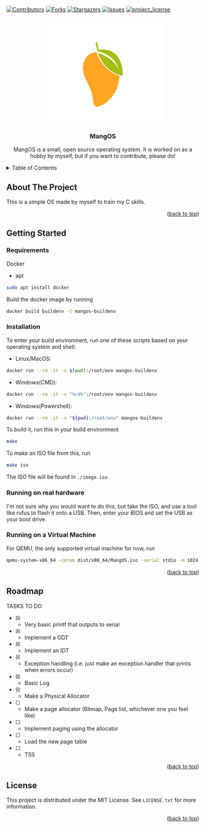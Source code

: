 <a id="readme-top"></a>

<!-- Project Shields -->

[![Contributors][contributors-shield]][contributors-url]
[![Forks][forks-shield]][forks-url]
[![Stargazers][stars-shield]][stars-url]
[![Issues][issues-shield]][issues-url]
[![project_license][license-shield]][license-url]

<!-- Project Logo -->
<br />
<div align="center">
        <a href="github.com/ggkkaa/MangOS">
                <img src="images/logo.png" alt="Logo" width="320" height="256" />
        </a>
<h3 align="center">MangOS</h3>
        <p align="center">
                MangOS is a small, open source operating system. It is worked on as a hobby by myself, but if you want to contribute, please do!
        </p>

</div>

<!-- TABLE OF CONTENTS -->

<details>
        <summary>Table of Contents</summary>
        <ol>
        <li>
        <a href="#about-the-project">About The Project</a>
        </li>
        <li>
        <a href="#getting-started">Getting Started</a>
        <ul>
                <li><a href="#prerequisites">Prerequisites</a></li>
                <li><a href="#installation">Installation</a></li>
        </ul>
        </li>
        <li><a href="#usage">Usage</a></li>
        <li><a href="#roadmap">Roadmap</a></li>
        <li><a href="#contributing">Contributing</a></li>
        <li><a href="#license">License</a></li>
        <li><a href="#contact">Contact</a></li>
        <li><a href="#acknowledgments">Acknowledgments</a></li>
        </ol>
</details>

<!-- About the Project -->

## About The Project

<!-- To be added when I can write things: [![Product Name Screen Shot][product-screenshot]](https://example.com) -->

This is a simple OS made by myself to train my C skills.

<p align="right">(<a href="#readme-top">back to top</a>)</p>

<!-- GETTING STARTED -->

## Getting Started

### Requirements

Docker

- apt

```sh
sudo apt install docker
```

Build the docker image by running

```sh
docker build buildenv -t mangos-buildenv
```

### Installation

To enter your build environment, run one of these scripts based on your operating system and
shell:

- Linux/MacOS:

```sh
docker run --rm -it -v $(pwd):/root/env mangos-buildenv
```

- Windows(CMD):

```sh
docker run --rm -it -v "%cd%":/root/env mangos-buildenv
```

- Windows(Powershell):

```sh
docker run --rm -it -v "${pwd}:/root/env" mangos-buildenv
```

To build it, run this in your build environment

```sh
make
```

To make an ISO file from this, run

```sh
make iso
```

The ISO file will be found in `./image.iso`.

### Running on real hardware

I'm not sure why you would want to do this, but take the ISO, and use a tool like rufus to
flash it onto a USB. Then, enter your BIOS and set the USB as your boot drive.

### Running on a Virtual Machine

For QEMU, the only supported virtual machine for now, run

```sh
qemu-system-x86_64 -cdrom dist/x86_64/MangOS.iso -serial stdio -m 1024
```

<p align="right">(<a href="#readme-top">back to top</a>)</p>

<!-- ROADMAP -->

## Roadmap

TASKS TO DO

- [x] - Very basic printf that outputs to serial
- [x] - Implement a GDT
- [x] - Implement an IDT
- [x] - Exception handling (i.e. just make an exception handler that prints when errors occur)
- [x] - Basic Log
- [x] - Make a Physical Allocator
- [ ] - Make a page allocator (Bitmap, Page list, whichever one you feel like)
- [ ] - Implement paging using the allocator
- [ ] - Load the new page table
- [ ] -  TSS

<p align="right">(<a href="#readme-top">back to top</a>)</p>

<!-- LICENSE -->

## License

This project is distributed under the MIT License. See `LICENSE.txt` for more information.

<p align="right">(<a href="#readme-top">back to top</a>)</p>

<!-- MARKDOWN LINKS & IMAGES -->
<!-- https://www.markdownguide.org/basic-syntax/#reference-style-links -->

[contributors-shield]: https://img.shields.io/github/contributors/ggkkaa/MangOS.svg?style=for-the-badge
[contributors-url]: https://github.com/ggkkaa/MangOS/graphs/contributors
[forks-shield]: https://img.shields.io/github/forks/ggkkaa/MangOS.svg?style=for-the-badge
[forks-url]: https://github.com/ggkkaa/MangOS/network/members
[stars-shield]: https://img.shields.io/github/stars/ggkkaa/MangOS.svg?style=for-the-badge
[stars-url]: https://github.com/ggkkaa/MangOS/stargazers
[issues-shield]: https://img.shields.io/github/issues/ggkkaa/MangOS.svg?style=for-the-badge
[issues-url]: https://github.com/github_username/repo_name/issues
[license-shield]: https://img.shields.io/github/license/ggkkaa/MangOS.svg?style=for-the-badge
[license-url]: https://github.com/ggkkaa/MangOS/blob/master/LICENSE.txt
[product-screenshot]: images/screenshot.png
[Next.js]: https://img.shields.io/badge/C-000000?style=for-the-badge&logo=nextdotjs&logoColor=white
[Next-url]: https://nextjs.org/
[React.js]: https://img.shields.io/badge/React-20232A?style=for-the-badge&logo=react&logoColor=61DAFB
[React-url]: https://reactjs.org/
[Vue.js]: https://img.shields.io/badge/Vue.js-35495E?style=for-the-badge&logo=vuedotjs&logoColor=4FC08D
[Vue-url]: https://vuejs.org/
[Angular.io]: https://img.shields.io/badge/Angular-DD0031?style=for-the-badge&logo=angular&logoColor=white
[Angular-url]: https://angular.io/
[Svelte.dev]: https://img.shields.io/badge/Svelte-4A4A55?style=for-the-badge&logo=svelte&logoColor=FF3E00
[Svelte-url]: https://svelte.dev/
[Laravel.com]: https://img.shields.io/badge/Laravel-FF2D20?style=for-the-badge&logo=laravel&logoColor=white
[Laravel-url]: https://laravel.com
[Bootstrap.com]: https://img.shields.io/badge/Bootstrap-563D7C?style=for-the-badge&logo=bootstrap&logoColor=white
[Bootstrap-url]: https://getbootstrap.com
[JQuery.com]: https://img.shields.io/badge/jQuery-0769AD?style=for-the-badge&logo=jquery&logoColor=white
[JQuery-url]: https://jquery.com
